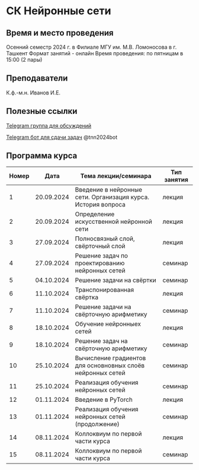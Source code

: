 # СК Нейронные сети

## Время и место проведения
Осенний семестр 2024 г. в Филиале МГУ им. М.В. Ломоносова в г. Ташкент
Формат занятий - онлайн
Время проведения: по пятницам в 15:00 (2 пары)

## Преподаватели
К.ф.-м.н. Иванов И.Е.

## Полезные ссылки

[Telegram группа для обсуждений](https://t.me/+LYQeNq5pF_wxN2Yy)


[Telegram бот для сдачи задач](t.me/tnn2024bot) @tnn2024bot

## <a name="program" /> Программа курса 
| Номер         | Дата         | Тема лекции/семинара                                  | Тип занятия |
| ------------- | -------------| -------------                                          |  -------------|
| 1 |  20.09.2024   |  Введение в нейронные сети. Организация курса. История вопроса    | лекция        |
| 2 |  20.09.2024   |  Определение искусственной нейронной сети                         | лекция        |
| 3 |  27.09.2024   |  Полносвязный слой, свёрточный слой                               | лекция        |
| 4 |  27.09.2024   |  Решение задач по проектированию нейронных сетей                  | семинар       |
| 5 |  04.10.2024   |  Решение задачи на свёртки                                        | семинар       |
| 6 |  11.10.2024   |  Транспонированная свёртка                                        | лекция        |
| 7 |  11.10.2024   |  Решение задачи на свёрточную арифметику                          | семинар       |
| 8 |  18.10.2024   |  Обучение нейронныех сетей                                        | лекция        |
| 9 |  18.10.2024   |  Решение задач на свёрточную арифметику                           | семинар       |
| 10|  25.10.2024   |  Вычисление градиентов для основновных слоёв нейронных сетей      | семинар       |
| 11|  25.10.2024   |  Реализация обучения нейронных сетей                              | семинар       |
| 12|  01.11.2024   |  Введение в PyTorch                                               | лекция        |
| 13|  01.11.2024   |  Реализация обучения нейронных сетей (продолжение)                | семинар       |
| 14|  08.11.2024   |  Коллоквиум по первой части курса                                 | лекция        |
| 15|  08.11.2024   |  Коллоквиум по первой части курса                                 | семинар       |
